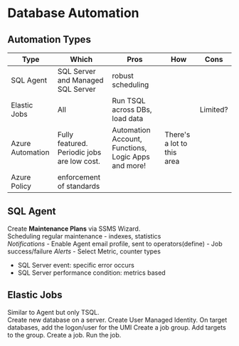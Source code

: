 # Database Automation

## Automation Types
| Type | Which | Pros | How | Cons | 
| ---- | ---- | --- | --- | --- |
| SQL Agent | SQL Server and Managed SQL Server | robust scheduling | |  |
| Elastic Jobs | All | Run TSQL across DBs, load data |  | Limited? | requires its own DB. use job_executions to query |
| Azure Automation | Fully featured. Periodic jobs are low cost. | Automation Account, Functions, Logic Apps and more! | There's a lot to this area |
| Azure Policy | enforcement of standards | | |

## SQL Agent 
Create **Maintenance Plans** via SSMS Wizard.   
Scheduling regular maintenance - indexes, statistics  
*Notifications* - Enable Agent email profile, sent to operators(define) - Job success/failure
*Alerts* - Select Metric, counter
types
- SQL Server event: specific error occurs
- SQL Server performance condition: metrics based

## Elastic Jobs
Similar to Agent but only TSQL.  
Create new database on a server. 
Create User Managed Identity. 
On target databases, add the logon/user for the UMI 
Create a job group. 
Add targets to the group. 
Create a job. 
Run the job. 


